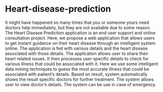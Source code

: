 # Heart-disease-prediction
It might have happened so many times that you or someone yours need doctors help immediately, but they are not available due to some reason. The Heart Disease Prediction application is an end user support and online consultation project. Here, we propose a web application that allows users to get instant guidance on their heart disease through an intelligent system online. The application is fed with various details and the heart disease associated with those details. The application allows user to share their heart related issues. It then processes user specific details to check for various illness that could be associated with it. Here we use some intelligent data mining techniques to guess the most accurate illness that could be associated with patient’s details. Based on result, system automatically shows the result specific doctors for further treatment. The system allows user to view doctor’s details. The system can be use in case of emergency.
